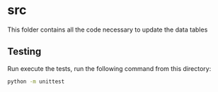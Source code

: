 # src
This folder contains all the code necessary to update the data tables

## Testing
Run execute the tests, run the following command from this directory:
```sh
python -m unittest
```